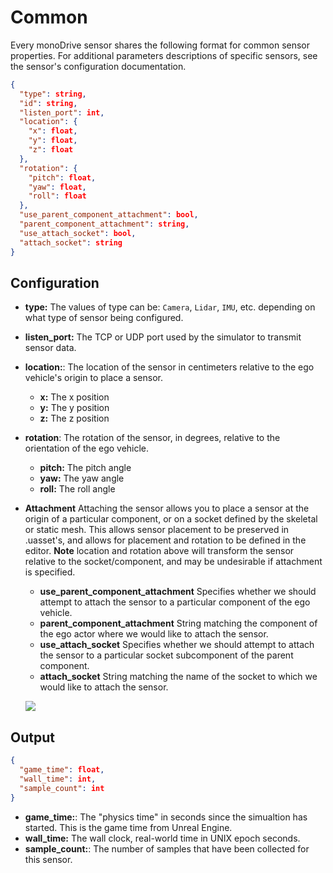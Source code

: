 # Common

Every monoDrive sensor shares the following format for common sensor properties. 
For additional parameters descriptions of specific sensors, see the sensor's 
configuration documentation.

```json
{
  "type": string,
  "id": string,
  "listen_port": int,
  "location": {
    "x": float,
    "y": float,
    "z": float
  },
  "rotation": {
    "pitch": float,
    "yaw": float,
    "roll": float
  },
  "use_parent_component_attachment": bool,
  "parent_component_attachment": string,
  "use_attach_socket": bool,
  "attach_socket": string
}
```

## Configuration

- **type:** The values of type can be: `Camera`, `Lidar`, `IMU`, etc. depending on what type of sensor being configured.
- **listen_port:** The TCP or UDP port used by the simulator to transmit sensor data.
- **location:**: The location of the sensor in centimeters relative to the ego vehicle's origin to place a sensor.
    - **x:** The x position
    - **y:** The y position
    - **z:** The z position
- **rotation**: The rotation of the sensor, in degrees, relative to the orientation of the ego vehicle.
    - **pitch:** The pitch angle
    - **yaw:** The yaw angle
    - **roll:** The roll angle
- **Attachment** Attaching the sensor allows you to place a sensor at the origin of a particular component, or on a socket defined by the skeletal or static mesh. This allows sensor placement to be preserved in .uasset's, and allows for placement and rotation to be defined in the editor. **Note** location and rotation above will transform the sensor relative to the socket/component, and may be undesirable if attachment is specified.
    - **use_parent_component_attachment** Specifies whether we should attempt to attach the sensor to a particular component of the ego vehicle.
    - **parent_component_attachment** String matching the component of the ego actor where we would like to attach the sensor.
    - **use_attach_socket** Specifies whether we should attempt to attach the sensor to a particular socket subcomponent of the parent component.
    - **attach_socket** String matching the name of the socket to which we would like to attach the sensor. 

  <p class="img_container">
    <img class="lg_img" src="../img/Wheel_Socket1.png"/>
  </p>

## Output

```json
{
  "game_time": float,
  "wall_time": int,
  "sample_count": int
}
```

- **game_time:**: The "physics time" in seconds since the simualtion has started. This is the game time from Unreal Engine.
- **wall_time:** The wall clock, real-world time in UNIX epoch seconds.
- **sample_count:**: The number of samples that have been collected for this sensor.

<p>&nbsp;</p>